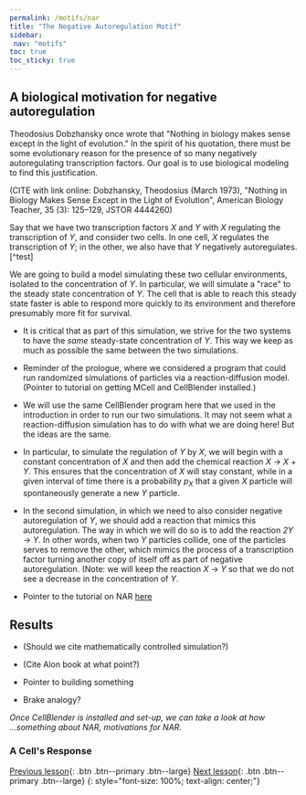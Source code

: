 ```yaml
---
permalink: /motifs/nar
title: "The Negative Autoregulation Motif"
sidebar:
 nav: "motifs"
toc: true
toc_sticky: true
---
```


## A biological motivation for negative autoregulation

Theodosius Dobzhansky once wrote that "Nothing in biology makes sense except in the light of evolution." In the spirit of his quotation, there must be some evolutionary reason for the presence of so many negatively autoregulating transcription factors. Our goal is to use biological modeling to find this justification.

(CITE with link online:  Dobzhansky, Theodosius (March 1973), "Nothing in Biology Makes Sense Except in the Light of Evolution", American Biology Teacher, 35 (3): 125–129, JSTOR 4444260)

Say that we have two transcription factors *X* and *Y* with *X* regulating the transcription of *Y*, and consider two cells. In one cell, *X* regulates the transcription of *Y*; in the other, we also have that *Y* negatively autoregulates. [^test]

We are going to build a model simulating these two cellular environments, isolated to the concentration of *Y*. In particular, we will simulate a "race" to the steady state concentration of *Y*. The cell that is able to reach this steady state faster is able to respond more quickly to its environment and therefore presumably more fit for survival.

* It is critical that as part of this simulation, we strive for the two systems to have the *same* steady-state concentration of *Y*. This way we keep as much as possible the same between the two simulations.

* Reminder of the prologue, where we considered a program that could run randomized simulations of particles via a reaction-diffusion model. (Pointer to tutorial on getting MCell and CellBlender installed.)

* We will use the same CellBlender program here that we used in the introduction in order to run our two simulations.  It may not seem what a reaction-diffusion simulation has to do with what we are doing here! But the ideas are the same.

* In particular, to simulate the regulation of *Y* by *X*, we will begin with a constant concentration of *X* and then add the chemical reaction *X* → *X* + *Y*.  This ensures that the concentration of *X* will stay constant, while in a given interval of time there is a probability *p*<sub>*X*</sub> that a given *X* particle will spontaneously generate a new *Y* particle.

* In the second simulation, in which we need to also consider negative autoregulation of *Y*, we should add a reaction that mimics this autoregulation.  The way in which we will do so is to add the reaction *2Y* → *Y*. In other words, when two *Y* particles collide, one of the particles serves to remove the other, which mimics the process of a transcription factor turning another copy of itself off as part of negative autoregulation. (Note: we will keep the reaction *X* → *Y* so that we do not see a decrease in the concentration of *Y*.

* Pointer to the tutorial on NAR [here](tutorial_nar)

## Results

* (Should we cite mathematically controlled simulation?)

* (Cite Alon book at what point?)



* Pointer to building something

* Brake analogy?

*Once CellBlender is installed and set-up, we can take a look at how ...something about NAR, motivations for NAR.*

### A Cell's Response

[Previous lesson](finding){: .btn .btn--primary .btn--large} [Next lesson](feed){: .btn .btn--primary .btn--large}
{: style="font-size: 100%; text-align: center;"}
